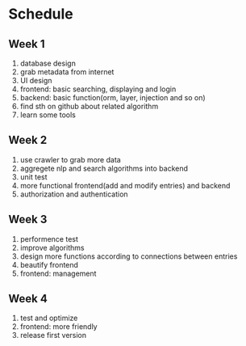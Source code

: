 # Schedule

## Week 1
1. database design
2. grab metadata from internet
3. UI design
4. frontend: basic searching, displaying and login
5. backend: basic function(orm, layer, injection and so on)
6. find sth on github about related algorithm
7. learn some tools

## Week 2
1. use crawler to grab more data
2. aggregete nlp and search algorithms into backend
3. unit test
4. more functional frontend(add and modify entries) and backend
5. authorization and authentication

## Week 3
1. performence test
3. improve algorithms
4. design more functions according to connections between entries
5. beautify frontend
6. frontend: management

## Week 4
1. test and optimize
2. frontend: more friendly
3. release first version
